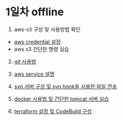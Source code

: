# 1일차 offline

1. aws-cli 구성 및 사용방법 확인

- [aws credential 설정](https://docs.aws.amazon.com/ko_kr/cli/latest/userguide/cli-chap-configure.html)
- aws s3 간단한 명령 실습

2. [git 사용법](./etc/git.md)

3. [aws service 설명](./etc/aws.md)

4. [svn 서버 구성 및 svn hook을 사용한 파일 전송](./etc/svn.md)

5. [docker 사용법 및 간단한 tomcat 서버 실습](./etc/docker.md)

6. [terraform 설정 및 CodeBuild 구성](./etc/terraform.md)

